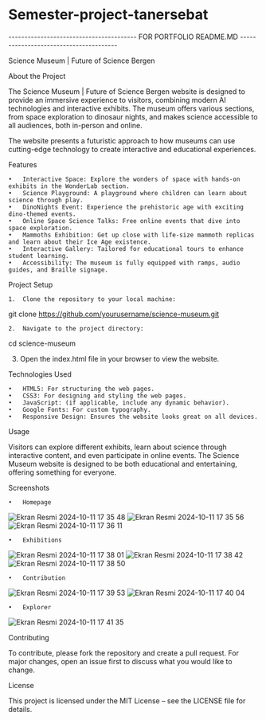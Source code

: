 # Semester-project-tanersebat

---------------------------------------- FOR PORTFOLIO README.MD ---------------------------------------



Science Museum | Future of Science Bergen

About the Project

The Science Museum | Future of Science Bergen website is designed to provide an immersive experience to visitors, combining modern AI technologies and interactive exhibits. The museum offers various sections, from space exploration to dinosaur nights, and makes science accessible to all audiences, both in-person and online.

The website presents a futuristic approach to how museums can use cutting-edge technology to create interactive and educational experiences.

Features

	•	Interactive Space: Explore the wonders of space with hands-on exhibits in the WonderLab section.
	•	Science Playground: A playground where children can learn about science through play.
	•	DinoNights Event: Experience the prehistoric age with exciting dino-themed events.
	•	Online Space Science Talks: Free online events that dive into space exploration.
	•	Mammoths Exhibition: Get up close with life-size mammoth replicas and learn about their Ice Age existence.
	•	Interactive Gallery: Tailored for educational tours to enhance student learning.
	•	Accessibility: The museum is fully equipped with ramps, audio guides, and Braille signage.


Project Setup

	1.	Clone the repository to your local machine:
 git clone https://github.com/yourusername/science-museum.git


 	2.	Navigate to the project directory:
  cd science-museum


  3.	Open the index.html file in your browser to view the website.

Technologies Used

	•	HTML5: For structuring the web pages.
	•	CSS3: For designing and styling the web pages.
	•	JavaScript: (if applicable, include any dynamic behavior).
	•	Google Fonts: For custom typography.
	•	Responsive Design: Ensures the website looks great on all devices.

Usage

Visitors can explore different exhibits, learn about science through interactive content, and even participate in online events. The Science Museum website is designed to be both educational and entertaining, offering something for everyone.

Screenshots

	•	Homepage
 ![Ekran Resmi 2024-10-11 17 35 48](https://github.com/user-attachments/assets/8cdc638d-9de5-4abc-adb8-447c2df2667d)
 ![Ekran Resmi 2024-10-11 17 35 56](https://github.com/user-attachments/assets/80e8b1eb-8996-4ad0-ac26-51f38818531d)
 ![Ekran Resmi 2024-10-11 17 36 11](https://github.com/user-attachments/assets/4f215597-5194-4fa8-96ad-2cc15dc386ac)


	•	Exhibitions
 ![Ekran Resmi 2024-10-11 17 38 01](https://github.com/user-attachments/assets/4e60b250-441b-4093-bbff-45da65e1b642)
 ![Ekran Resmi 2024-10-11 17 38 42](https://github.com/user-attachments/assets/5bad090c-94d6-4a23-9d9d-1a9b757b2a18)
 ![Ekran Resmi 2024-10-11 17 38 50](https://github.com/user-attachments/assets/cf58b9b1-93b6-41df-84e5-654dc6b8dbe4)
 
	•	Contribution
![Ekran Resmi 2024-10-11 17 39 53](https://github.com/user-attachments/assets/9f39341a-70c6-43f7-a619-5f30d22f3b3f)
![Ekran Resmi 2024-10-11 17 40 04](https://github.com/user-attachments/assets/eac60508-ab58-4999-91bd-c897518e6280)

 
	•	Explorer
 ![Ekran Resmi 2024-10-11 17 41 35](https://github.com/user-attachments/assets/07d8cd64-71db-4624-8027-56411c57efda)



 Contributing

To contribute, please fork the repository and create a pull request. For major changes, open an issue first to discuss what you would like to change.

License

This project is licensed under the MIT License – see the LICENSE file for details.




























 
